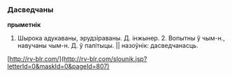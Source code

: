 ### Дасведчаны
**прыметнік**

1. Шырока адукаваны, эрудзіраваны. Д. інжынер. 2. Вопытны ў чым-н., навучаны чым-н. Д. ў палітыцы. || назоўнік: дасведчанасць.

<a rel="author">[http://rv-blr.com/](http://rv-blr.com/slounik.jsp?letterId=0&maskId=0&pageId=807)</a>
